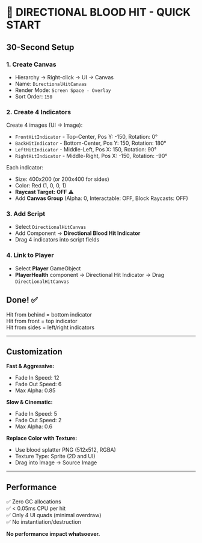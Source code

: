 # 🎯 DIRECTIONAL BLOOD HIT - QUICK START

## 30-Second Setup

### 1. Create Canvas
- Hierarchy → Right-click → UI → Canvas
- Name: `DirectionalHitCanvas`
- Render Mode: `Screen Space - Overlay`
- Sort Order: `150`

### 2. Create 4 Indicators
Create 4 images (UI → Image):
- `FrontHitIndicator` - Top-Center, Pos Y: -150, Rotation: 0°
- `BackHitIndicator` - Bottom-Center, Pos Y: 150, Rotation: 180°
- `LeftHitIndicator` - Middle-Left, Pos X: 150, Rotation: 90°
- `RightHitIndicator` - Middle-Right, Pos X: -150, Rotation: -90°

Each indicator:
- Size: 400x200 (or 200x400 for sides)
- Color: Red (1, 0, 0, 1)
- **Raycast Target: OFF** ⚠️
- Add **Canvas Group** (Alpha: 0, Interactable: OFF, Block Raycasts: OFF)

### 3. Add Script
- Select `DirectionalHitCanvas`
- Add Component → **Directional Blood Hit Indicator**
- Drag 4 indicators into script fields

### 4. Link to Player
- Select **Player** GameObject
- **PlayerHealth** component → Directional Hit Indicator → Drag `DirectionalHitCanvas`

## Done! ✅

Hit from behind = bottom indicator  
Hit from front = top indicator  
Hit from sides = left/right indicators

---

## Customization

**Fast & Aggressive:**
- Fade In Speed: 12
- Fade Out Speed: 6
- Max Alpha: 0.85

**Slow & Cinematic:**
- Fade In Speed: 5
- Fade Out Speed: 2
- Max Alpha: 0.6

**Replace Color with Texture:**
- Use blood splatter PNG (512x512, RGBA)
- Texture Type: Sprite (2D and UI)
- Drag into Image → Source Image

---

## Performance
✅ Zero GC allocations  
✅ < 0.05ms CPU per hit  
✅ Only 4 UI quads (minimal overdraw)  
✅ No instantiation/destruction  

**No performance impact whatsoever.**
